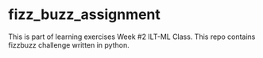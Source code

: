 # fizz_buzz_assignment

This is part of learning exercises Week #2 ILT-ML Class.
This repo contains fizzbuzz challenge written in python.
